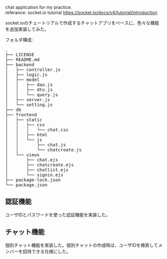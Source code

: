chat application for my practice.  
referance: socket.io tutorial https://socket.io/docs/v4/tutorial/introduction  
  
socket.ioのチュートリアルで作成するチャットアプリをベースに、色々な機能を追加実装してみた。
  
フォルダ構成:  
<pre>
.
├── LICENSE
├── README.md
├── backend
│   ├── controller.js
│   ├── logic.js
│   ├── model
│   │   ├── dao.js
│   │   ├── dto.js
│   │   └── query.js
│   ├── server.js
│   └── setting.js
├── db
├── frontend
│   ├── static
│   │   ├── css
│   │   │   └── chat.css
│   │   ├── html
│   │   └── js
│   │       ├── chat.js
│   │       └── chatcreate.js
│   └── views
│       ├── chat.ejs
│       ├── chatcreate.ejs
│       ├── chatlist.ejs
│       └── signin.ejs
├── package-lock.json
└── package.json
</pre>

## 認証機能  
ユーザIDとパスワードを使った認証機能を実装した。  
## チャット機能  
個別チャット機能を実装した。個別チャットの作成時は、ユーザIDを検索してメンバーを招待できる仕様にした。  

